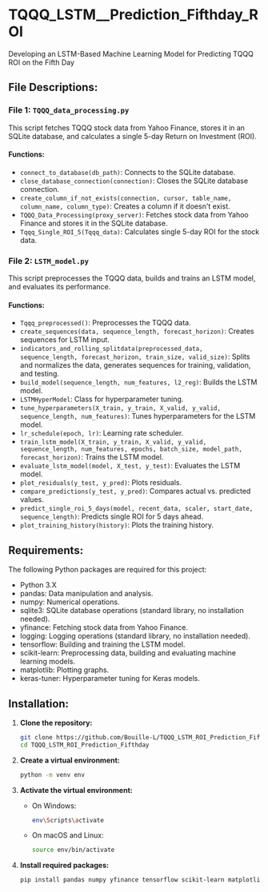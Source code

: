 # TQQQ_LSTM__Prediction_Fifthday_ROI
Developing an LSTM-Based Machine Learning Model for Predicting TQQQ ROI on the Fifth Day


## File Descriptions:
### File 1: `TQQQ_data_processing.py`
This script fetches TQQQ stock data from Yahoo Finance, stores it in an SQLite database, and calculates a single 5-day Return on Investment (ROI).

#### Functions:
* `connect_to_database(db_path)`: Connects to the SQLite database.
* `close_database_connection(connection)`: Closes the SQLite database connection.
* `create_column_if_not_exists(connection, cursor, table_name, column_name, column_type)`: Creates a column if it doesn't exist.
* `TQQQ_Data_Processing(proxy_server)`: Fetches stock data from Yahoo Finance and stores it in the SQLite database.
* `Tqqq_Single_ROI_5(Tqqq_data)`: Calculates single 5-day ROI for the stock data.

### File 2: `LSTM_model.py`
This script preprocesses the TQQQ data, builds and trains an LSTM model, and evaluates its performance.

#### Functions:
* `Tqqq_preprocessed()`: Preprocesses the TQQQ data.
* `create_sequences(data, sequence_length, forecast_horizon)`: Creates sequences for LSTM input.
* `indicators_and_rolling_splitdata(preprocessed_data, sequence_length, forecast_horizon, train_size, valid_size)`: Splits and normalizes the data, generates sequences for training, validation, and testing.
* `build_model(sequence_length, num_features, l2_reg)`: Builds the LSTM model.
* `LSTMHyperModel`: Class for hyperparameter tuning.
* `tune_hyperparameters(X_train, y_train, X_valid, y_valid, sequence_length, num_features)`: Tunes hyperparameters for the LSTM model.
* `lr_schedule(epoch, lr)`: Learning rate scheduler.
* `train_lstm_model(X_train, y_train, X_valid, y_valid, sequence_length, num_features, epochs, batch_size, model_path, forecast_horizon)`: Trains the LSTM model.
* `evaluate_lstm_model(model, X_test, y_test)`: Evaluates the LSTM model.
* `plot_residuals(y_test, y_pred)`: Plots residuals.
* `compare_predictions(y_test, y_pred)`: Compares actual vs. predicted values.
* `predict_single_roi_5_days(model, recent_data, scaler, start_date, sequence_length)`: Predicts single ROI for 5 days ahead.
* `plot_training_history(history)`: Plots the training history.

## Requirements:
The following Python packages are required for this project:
* Python 3.X
* pandas: Data manipulation and analysis.
* numpy: Numerical operations.
* sqlite3: SQLite database operations (standard library, no installation needed).
* yfinance: Fetching stock data from Yahoo Finance.
* logging: Logging operations (standard library, no installation needed).
* tensorflow: Building and training the LSTM model.
* scikit-learn: Preprocessing data, building and evaluating machine learning models.
* matplotlib: Plotting graphs.
* keras-tuner: Hyperparameter tuning for Keras models.

## Installation:
1. **Clone the repository:**
   ```bash
   git clone https://github.com/Bouille-L/TQQQ_LSTM_ROI_Prediction_Fifthday.git
   cd TQQQ_LSTM_ROI_Prediction_Fifthday
   ```

2. **Create a virtual environment:**
   ```bash
   python -m venv env
   ```

3. **Activate the virtual environment:**
   - On Windows:
     ```bash
     env\Scripts\activate
     ```
   - On macOS and Linux:
     ```bash
     source env/bin/activate
     ```

4. **Install required packages:**
   ```bash
   pip install pandas numpy yfinance tensorflow scikit-learn matplotlib keras-tuner
   ```





